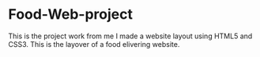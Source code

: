 # Food-Web-project
This is the project work from me I made a website layout using HTML5 and CSS3.
This is the layover of a food elivering website.
